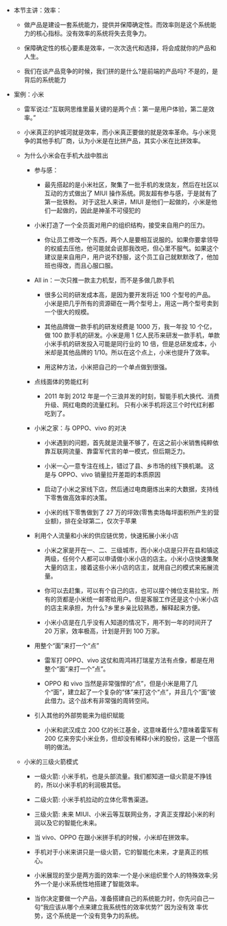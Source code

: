 - 本节主讲：效率：

  - 做产品是建设一套系统能力，提供并保障确定性。而效率则是这个系统能力的核心指标。没有效率的系统将失去竞争力。

  - 保障确定性的核心要素是效率，一次次迭代和选择，将会成就你的产品和人生。

  - 我们在谈产品竞争的时候，我们拼的是什么?是前端的产品吗? 不是的，是背后的系统能力

- 案例：小米

  - 雷军说过:“互联网思维里最关键的是两个点：第一是用户体验，第二是效率。”

  - 小米真正的护城河就是效率，而小米真正要做的就是效率革命。与小米竞争的其他手机厂商，认为小米是在比拼产品，其实小米在比拼效率。

  - 为什么小米会在手机大战中胜出

    - 参与感：

      - 最先搭起的是小米社区，聚集了一批手机的发烧友，然后在社区以互动的方式做出了 MIUI 操作系统。网友超有参与感，于是就有了第一批铁粉。 对于这批人来讲，MIUI 是他们一起做的，小米是他们一起做的，因此是神圣不可侵犯的

    - 小米打造了一个全员面对用户的组织结构，接受来自用户的压力。

      - 你让员工修改一个东西，两个人是要相互说服的。如果你要拿领导的权威去压他，他可能就会说那我改吧，但心里不服气。如果这个建议是来自用户，用户说不舒服，这个员工自己就默默改了，他加班也得改，而且心服口服。

    - All in：一次只推一款主力机型，而不是多做几款手机

      - 很多公司的研发成本高，是因为要开发将近 100 个型号的产品。小米是把几乎所有的资源砸在一两个型号上，用这一两个型号卖到一个很大的规模。

      - 其他品牌做一款手机的研发经费是 1000 万，我一年投 10 个亿，做 100 款手机的研发。小米是用 1 亿人民币来研发一款手机，单款小米手机的研发投入可能是同行业的 10 倍，但是总研发成本，小米却是其他品牌的 1/10。所以在这个点上，小米也提升了效率。

      - 用这种方法，小米把自己的一个单点做到很强。

    - 点线面体的势能红利

      - 2011 年到 2012 年是一个三浪并发的时刻，智能手机大换代、消费升级、网红电商的流量红利。 只有小米手机将这三个时代红利都吃到了。

    - 小米之家：与 OPPO、vivo 的对决

      - 小米遇到的问题，首先就是流量不够了，在这之前小米销售纯粹依靠互联网流量、靠雷军代言的单一模式，但后期乏力。

      - 小米一心一意专注在线上，错过了县、乡市场的线下换机潮。 这是与 OPPO、vivo 销量拉开差距的本质原因

      - 启动了小米之家线下店，然后通过电商磨炼出来的大数据，支持线下零售做高效率的决策。

      - 小米的线下零售做到了 27 万的坪效(零售卖场每坪面积所产生的营业额)，排在全球第二，仅次于苹果

    - 利用个人流量和小米的供应链优势，快速拓展小米小店

      - 小米之家是开在一、二、三级城市，而小米小店是只开在县和镇这两级，任何个人都可以申请做小米小店的店主。小米小店快速集聚大量的店主，接着这些小米小店的店主，就用自己的模式来拓展流量。

      - 你可以去赶集，可以有个自己的店，也可以摆个摊位支易拉宝。所有的货都是小米统一邮寄给用户。但是客服工作还是这个小米小店的店主来承担，为什么?乡里乡亲比较熟悉，解释起来方便。

      - 小米小店是在几乎没有人知道的情况下，用不到一年的时间开了 20 万家，效率极高，计划是开到 100 万家。

    - 用整个“面”来打一个“点”

      - 雷军打 OPPO、vivo 这仗和周鸿祎打瑞星方法有点像，都是在用整个“面”来打一个“点”。

      - OPPO 和 vivo 当然是非常强悍的“点”，但是小米是用了几个“面”，建立起了一个复杂的“体”来打这个“点”，并且几个“面”彼此借力。这个战术有非常强的周转空间。

    - 引入其他的外部势能来为组织赋能
      - 小米和武汉成立 200 亿的长江基金，这意味着什么?意味着雷军有 200 亿来夯实小米业务，但却没有稀释小米的股份，这是一个很高 明的做法。

  - 小米的三级火箭模式

    - 一级火箭: 小米手机，也是头部流量。我们都知道一级火箭是不挣钱的，所以小米手机的利润极其低。

    - 二级火箭: 小米手机拉动的立体化零售渠道。

    - 三级火箭: 未来 MIUI、小米云等互联网业务，才真正支撑起小米的利润以及它的智能化未来。

    - 当 vivo、OPPO 在跟小米拼手机的时候，小米却在拼效率。

    - 手机对于小米来讲只是一级火箭，它的智能化未来，才是真正的核心。

    - 小米展现的至少是两方面的效率:一个是小米组织里个人的特殊效率;另外一个是小米系统性地搭建了智能效率。

    - 当你决定要做一个产品，准备搭建自己的系统能力时，你先问自己一句“我应该从哪个点来建立我系统性的效率优势?” 因为没有效 率优势，这个系统是一个没有竞争力的系统。
